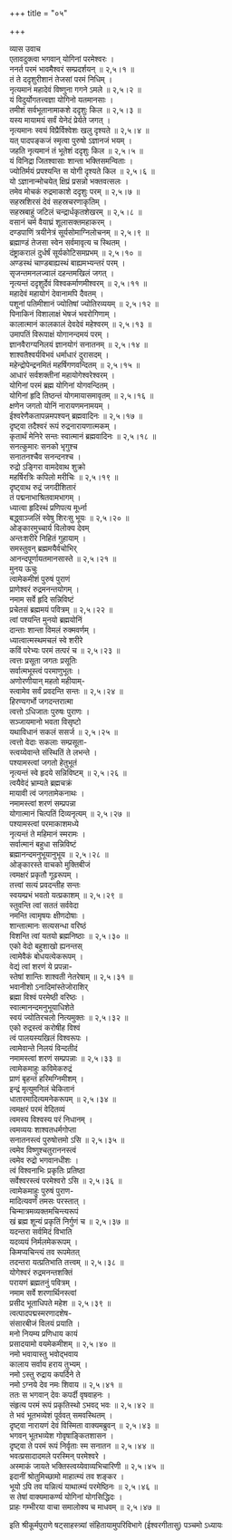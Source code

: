 +++
title = "०५"

+++

व्यास उवाच  
एतावदुक्त्वा भगवान् योगिनां परमेश्वरः ।  
ननर्त परमं भावमैश्वरं सम्प्रदर्शयन् ॥ २,५।१ ॥  
तं ते ददृशुरीशानं तेजसां परमं निधिम् ।  
नृत्यमानं महादेवं विष्णुना गगने ऽमले ॥ २,५।२ ॥  
यं विदुर्योगतत्त्वज्ञा योगिनो यतमानसाः ।  
तमीशं सर्वभूतानामाकशे ददृशुः किल ॥ २,५।३ ॥  
यस्य मायामयं सर्वं येनेदं प्रेर्यते जगत् ।  
नृत्यमानः स्वयं विप्रैर्विश्वेशः खलु दृश्यते ॥ २,५।४ ॥  
यत् पादपङ्कजं स्मृत्वा पुरुषो ऽज्ञानजं भयम् ।  
जहति नृत्यमानं तं भूतेशं ददृशुः किल ॥ २,५।५ ॥  
यं विनिद्रा जितश्वासाः शान्ता भक्तिसमन्विताः ।  
ज्योतिर्मयं प्रपश्यन्ति स योगी दृश्यते किल ॥ २,५।६ ॥  
यो ऽज्ञानान्मोचयेत् क्षिप्रं प्रसन्नो भक्तवत्सलः ।  
तमेव मोचकं रुद्रमाकाशे ददृशुः परम् ॥ २,५।७ ॥  
सहस्रशिरसं देवं सहस्रचरणाकृतिम् ।  
सहस्रबाहुं जटिलं चन्द्रार्धकृतशेखरम् ॥ २,५।८ ॥  
वसानं चर्म वैयाघ्रं शूलासक्तमहाकरम् ।  
दण्डपाणिं त्रयीनेत्रं सूर्यसोमाग्निलोचनम् ॥ २,५।९ ॥  
ब्रह्माण्डं तेजसा स्वेन सर्वमावृत्य च स्थितम् ।  
दंष्ट्राकरालं दुर्धर्षं सूर्यकोटिसमप्रभम् ॥ २,५।१० ॥  
अण्डस्थं चाण्डबाह्यस्थं बाह्यमभ्यन्तरं परम् ।  
सृजन्तमनलज्वालं दहन्तमखिलं जगत् ।  
नृत्यन्तं ददृशुर्देवं विश्वकर्माणमीश्वरम् ॥ २,५।११ ॥  
महादेवं महायोगं देवानामपि दैवतम् ।  
पशूनां पतिमीशानं ज्योतिषां ज्योतिरव्ययम् ॥ २,५।१२ ॥  
पिनाकिनं विशालाक्षं भेषजं भवरोगिणाम् ।  
कालात्मानं कालकालं देवदेवं महेश्वरम् ॥ २,५।१३ ॥  
उमापतिं विरूपाक्षं योगानन्दमयं परम् ।  
ज्ञानवैराग्यनिलयं ज्ञानयोगं सनातनम् ॥ २,५।१४ ॥  
शाश्वतैश्वर्यविभवं धर्माधारं दुरासदम् ।  
महेन्द्रोपेन्द्रनमितं महर्षिगणवन्दितम् ॥ २,५।१५ ॥  
आधारं सर्वशक्तीनां महायोगेश्वरेश्वरम् ।  
योगिनां परमं ब्रह्म योगिनां योगवन्दितम् ।  
योगिनां हृदि तिष्ठन्तं योगमायासमावृतम् ॥ २,५।१६ ॥  
क्षणेन जगतो योनिं नारायणमनामयम् ।  
ईश्वरेणैकतापन्नमपश्यन् ब्रह्मवादिनः ॥ २,५।१७ ॥  
दृष्ट्वा तदैश्वरं रूपं रुद्रनारायणात्मकम् ।  
कृतार्थं मेनिरे सन्तः स्वात्मानं ब्रह्मवादिनः ॥ २,५।१८ ॥  
सनत्कुमारः सनको भृगुश्च  
सनातनश्चैव सनन्दनश्च ।  
रुद्रो ऽङ्गिरा वामदेवाथ शुक्रो  
महर्षिरत्रिः कपिलो मरीचिः ॥ २,५।१९ ॥  
दृष्ट्वाथ रुद्रं जगदीशितारं  
तं पद्मनाभाश्रितवामभागम् ।  
ध्यात्वा हृदिस्थं प्रणिपत्य मूर्ध्ना  
बद्ध्वाञ्जलिं स्वेषु शिरःसु भूयः ॥ २,५।२० ॥  
ओङ्कारमुच्चार्य विलोक्य देवम्  
अन्तःशरीरे निहितं गुहायाम् ।  
समस्तुवन् ब्रह्ममयैर्वचोभिर्  
आनन्दपूर्णायतमानसास्ते ॥ २,५।२१ ॥  
मुनय ऊचुः  
त्वामेकमीशं पुरुषं पुराणं  
प्राणेश्वरं रुद्रमनन्तयोगम् ।  
नमाम सर्वे हृदि सन्निविष्टं  
प्रचेतसं ब्रह्ममयं पवित्रम् ॥ २,५।२२ ॥  
त्वां पश्यन्ति मुनयो ब्रह्मयोनिं  
दान्ताः शान्ता विमलं रुक्मवर्णम् ।  
ध्यात्वात्मस्थमचलं स्वे शरीरे  
कविं परेभ्यः परमं तत्परं च ॥ २,५।२३ ॥  
त्वत्तः प्रसूता जगतः प्रसूतिः  
सर्वात्मभूस्त्वं परमाणुभूतः ।  
अणोरणीयान् महतो महीयाम्-  
स्त्वामेव सर्वं प्रवदन्ति सन्तः ॥ २,५।२४ ॥  
हिरण्यगर्भो जगदन्तरात्मा  
त्वत्तो ऽधिजातः पुरुषः पुराणः ।  
सञ्जायमानो भवता विसृष्टो  
यथाविधानं सकलं ससर्ज ॥ २,५।२५ ॥  
त्वत्तो वेदाः सकलाः सम्प्रसूता-  
स्त्वय्येवान्ते संस्थितिं ते लभन्ते ।  
पश्यामस्त्वां जगतो हेतुभूतं  
नृत्यन्तं स्वे हृदये सन्निविष्टम् ॥ २,५।२६ ॥  
त्वयैवेदं भ्राम्यते ब्रह्मचक्रं  
मायावी त्वं जगतामेकनाथः ।  
नमामस्त्वां शरणं सम्प्रपन्ना  
योगात्मानं चित्पतिं दिव्यनृत्यम् ॥ २,५।२७ ॥  
पश्यामस्त्वां परमाकाशमध्ये  
नृत्यन्तं ते महिमानं स्मरामः ।  
सर्वात्मानं बहुधा सन्निविष्टं  
ब्रह्मानन्दमनुभूयानुभूय ॥ २,५।२८ ॥  
ओङ्कारस्ते वाचको मुक्तिबीजं  
त्वमक्षरं प्रकृतौ गूढरूपम् ।  
तत्त्वां सत्यं प्रवदन्तीह सन्तः  
स्वयम्प्रभं भवतो यत्प्रकाशम् ॥ २,५।२९ ॥  
स्तुवन्ति त्वां सततं सर्ववेदा  
नमन्ति त्वामृषयः क्षीणदोषाः ।  
शान्तात्मानः सत्यसन्धा वरिष्ठं  
विशन्ति त्वां यतयो ब्रह्मनिष्ठाः ॥ २,५।३० ॥  
एको वेदो बहुशाखो ह्यनन्तस्  
त्वामेवैकं बोधयत्येकरूपम् ।  
वेद्यं त्वां शरणं ये प्रपन्ना-  
स्तेषां शान्तिः शाश्वती नेतरेषाम् ॥ २,५।३१ ॥  
भवानीशो ऽनादिमांस्तेजोराशिर्  
ब्रह्मा विश्वं परमेष्ठी वरिष्ठः ।  
स्वात्मानन्दमनुभूयाधिशेते  
स्वयं ज्योतिरचलो नित्यमुक्तः ॥ २,५।३२ ॥  
एको रुद्रस्त्वं करोषीह विश्वं  
त्वं पालयस्यखिलं विश्वरूपः ।  
त्वामेवान्ते निलयं विन्दतीदं  
नमामस्त्वां शरणं सम्प्रपन्नाः ॥ २,५।३३ ॥  
त्वामेकमाहुः कविमेकरुद्रं  
प्राणं बृहन्तं हरिमग्निमीशम् ।  
इन्द्रं मृत्युमनिलं चेकितानं  
धातारमादित्यमनेकरूपम् ॥ २,५।३४ ॥  
त्वमक्षरं परमं वेदितव्यं  
त्वमस्य विश्वस्य परं निधानम् ।  
त्वमव्ययः शाश्वतधर्मगोप्ता  
सनातनस्त्वं पुरुषोत्तमो ऽसि ॥ २,५।३५ ॥  
त्वमेव विष्णुश्चतुराननस्त्वं  
त्वमेव रुद्रो भगवानधीशः ।  
त्वं विश्वनाभिः प्रकृतिः प्रतिष्ठा  
सर्वेश्वरस्त्वं परमेश्वरो ऽसि ॥ २,५।३६ ॥  
त्वामेकमाहुः पुरुषं पुराण-  
मादित्यवर्णं तमसः परस्तात् ।  
चिन्मात्रमव्यक्तमचिन्त्यरूपं  
खं ब्रह्म शून्यं प्रकृतिं निर्गुणं च ॥ २,५।३७ ॥  
यदन्तरा सर्वमिदं विभाति  
यदव्ययं निर्मलमेकरूपम् ।  
किमप्यचिन्त्यं तव रूपमेतत्  
तदन्तरा यत्प्रतिभाति तत्त्वम् ॥ २,५।३८ ॥  
योगेश्वरं रुद्रमनन्तशक्तिं  
परायणं ब्रह्मतनुं पवित्रम् ।  
नमाम सर्वे शरणार्थिनस्त्वां  
प्रसीद भूताधिपते महेश ॥ २,५।३९ ॥  
त्वत्पादपद्मस्मरणादशेष-  
संसारबीजं विलयं प्रयाति ।  
मनो नियम्य प्रणिधाय कायं  
प्रसादयामो वयमेकमीशम् ॥ २,५।४० ॥  
नमो भवायास्तु भवोद्भवाय  
कालाय सर्वाय हराय तुभ्यम् ।  
नमो ऽस्तु रुद्राय कपर्दिने ते  
नमो ऽग्नये देव नमः शिवाय ॥ २,५।४१ ॥  
ततः स भगवान् देवः कपर्दी वृषवाहनः ।  
संहृत्य परमं रूपं प्रकृतिस्थो ऽभवद् भवः ॥ २,५।४२ ॥  
ते भवं भूतभव्येशं पूर्ववत् समवस्थितम् ।  
दृष्ट्वा नारायणं देवं विस्मिता वाक्यमब्रुवन् ॥ २,५।४३ ॥  
भगवन् भूतभव्येश गोवृषाङ्कितशासन ।  
दृष्ट्वा ते परमं रूपं निर्वृताः स्म सनातन ॥ २,५।४४ ॥  
भवत्प्रसादादमले परस्मिन् परमेश्वरे ।  
अस्माकं जायते भक्तिस्त्वय्येवाव्यभिचारिणी ॥ २,५।४५ ॥  
इदानीं श्रोतुमिच्छामो माहात्म्यं तव शङ्कर ।  
भूयो ऽपि तव यन्नित्यं याथात्म्यं परमेष्ठिनः ॥ २,५।४६ ॥  
स तेषां वाक्यमाकर्ण्य योगिनां योगसिद्धिदः ।  
प्राहः गम्भीरया वाचा समालोक्य च माधवम् ॥ २,५।४७ ॥  
    
इति श्रीकूर्मपुराणे षट्साहस्त्र्यां संहितायामुपरिविभागे (ईश्वरगीतासु) पञ्चमो ऽध्यायः
